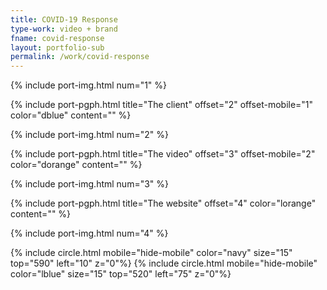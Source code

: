 ```yaml
---
title: COVID-19 Response
type-work: video + brand
fname: covid-response
layout: portfolio-sub
permalink: /work/covid-response
---
```


{% include port-img.html num="1" %}

{% include port-pgph.html title="The client" offset="2" offset-mobile="1" color="dblue" content="" %}

{% include port-img.html num="2" %}

{% include port-pgph.html title="The video" offset="3" offset-mobile="2" color="dorange" content="" %}

{% include port-img.html num="3" %}

{% include port-pgph.html title="The website" offset="4" color="lorange" content="" %}

{% include port-img.html num="4" %}

{% include circle.html mobile="hide-mobile" color="navy" size="15" top="590" left="10" z="0"%}
{% include circle.html mobile="hide-mobile" color="lblue" size="15" top="520" left="75" z="0"%}
